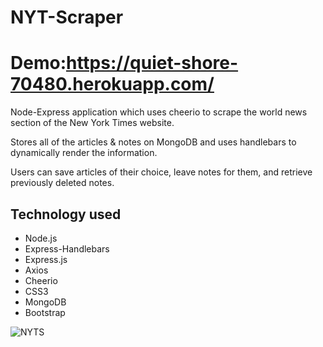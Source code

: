 # NYT-Scraper
# Demo:https://quiet-shore-70480.herokuapp.com/

Node-Express application which uses cheerio to scrape the world news section of the New York Times website. 

Stores all of the articles & notes on MongoDB and uses handlebars to dynamically render the information. 

Users can save articles of their choice, leave notes for them, and retrieve previously deleted notes.

## Technology used
- Node.js
- Express-Handlebars
- Express.js
- Axios
- Cheerio
- CSS3
- MongoDB
- Bootstrap

![NYTS](https://user-images.githubusercontent.com/50982277/67139032-371bc780-f200-11e9-9442-29f896d29558.png)
